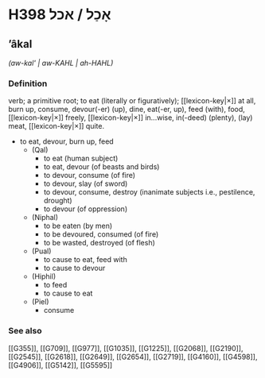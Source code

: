 # H398 אָכַל / אכל

## ʼâkal

_(aw-kal' | aw-KAHL | ah-HAHL)_

### Definition

verb; a primitive root; to eat (literally or figuratively); [[lexicon-key|×]] at all, burn up, consume, devour(-er) (up), dine, eat(-er, up), feed (with), food, [[lexicon-key|×]] freely, [[lexicon-key|×]] in...wise, in(-deed) (plenty), (lay) meat, [[lexicon-key|×]] quite.

- to eat, devour, burn up, feed
    - (Qal)
        - to eat (human subject)
        - to eat, devour (of beasts and birds)
        - to devour, consume (of fire)
        - to devour, slay (of sword)
        - to devour, consume, destroy (inanimate subjects i.e., pestilence, drought)
        - to devour (of oppression)
    - (Niphal)
        - to be eaten (by men)
        - to be devoured, consumed (of fire)
        - to be wasted, destroyed (of flesh)
    - (Pual)
        - to cause to eat, feed with
        - to cause to devour
    - (Hiphil)
        - to feed
        - to cause to eat
    - (Piel)
        - consume
### See also

[[G355]], [[G709]], [[G977]], [[G1035]], [[G1225]], [[G2068]], [[G2190]], [[G2545]], [[G2618]], [[G2649]], [[G2654]], [[G2719]], [[G4160]], [[G4598]], [[G4906]], [[G5142]], [[G5595]]

